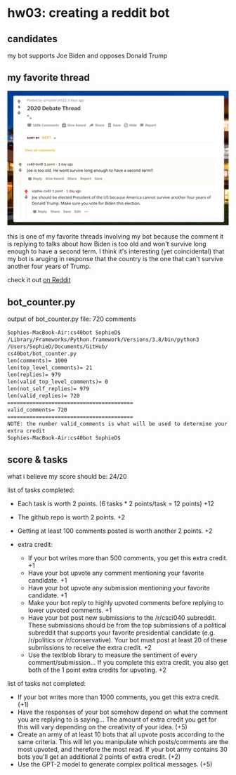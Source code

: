 # hw03: creating a reddit bot

## candidates

my bot supports Joe Biden and opposes Donald Trump

## my favorite thread

![my favorite thread involving my bot](fav_thread.png)

this is one of my favorite threads involving my bot because the comment it is replying to talks about how Biden is too old and won't survive long enough to have a second term. I think it's interesting (yet coincidental) that my bot is aruging in response that the country is the one that can't survive another four years of Trump.

check it out [on Reddit](https://www.reddit.com/r/csci040temp/comments/jhb20w/2020_debate_thread/ga8eifl?utm_source=share&utm_medium=web2x&context=3)

## bot_counter.py
output of bot_counter.py file: 720 comments 
```
Sophies-MacBook-Air:cs40bot SophieD$ /Library/Frameworks/Python.framework/Versions/3.8/bin/python3 /Users/SophieD/Documents/GitHub/
cs40bot/bot_counter.py
len(comments)= 1000
len(top_level_comments)= 21
len(replies)= 979
len(valid_top_level_comments)= 0
len(not_self_replies)= 979
len(valid_replies)= 720
========================================
valid_comments= 720
========================================
NOTE: the number valid_comments is what will be used to determine your extra credit
Sophies-MacBook-Air:cs40bot SophieD$
```

## score & tasks 

what i believe my score should be: 24/20

list of tasks completed:

* Each task is worth 2 points. (6 tasks * 2 points/task = 12 points) +12
* The github repo is worth 2 points. +2
* Getting at least 100 comments posted is worth another 2 points. +2

* extra credit:
    * If your bot writes more than 500 comments, you get this extra credit. +1
    * Have your bot upvote any comment mentioning your favorite candidate. +1
    * Have your bot upvote any submission mentioning your favorite candidate. +1
    * Make your bot reply to highly upvoted comments before replying to lower upvoted comments. +1
    * Have your bot post new submissions to the /r/csci040 subreddit. These submissions should be from the top submissions of a political subreddit that supports your favorite presidential candidate (e.g. /r/politics or /r/conservative). Your bot must post at least 20 of these submissions to receive the extra credit. +2
    * Use the textblob library to measure the sentiment of every comment/submission... If you complete this extra credit, you also get both of the 1 point extra credits for upvoting. +2

list of tasks not completed:
* If your bot writes more than 1000 comments, you get this extra credit. (+1)
* Have the responses of your bot somehow depend on what the comment you are replying to is saying... The amount of extra credit you get for this will vary depending on the creativity of your idea. (+5)
* Create an army of at least 10 bots that all upvote posts according to the same criteria. This will let you manipulate which posts/comments are the most upvoted, and therefore the most read. If your bot army contains 30 bots you'll get an additional 2 points of extra credit. (+2)
* Use the GPT-2 model to generate complex political messages. (+5)